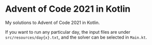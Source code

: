 # Advent of Code 2021 in Kotlin

My solutions to Advent of Code 2021 in Kotlin.

If you want to run any particular day, the input files are under `src/resources/day{x}.txt`, and the solver can be selected in `Main.kt`.
